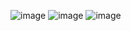![image](https://user-images.githubusercontent.com/64565005/171315793-9b2ede3e-e2e5-4ae4-ae37-f432c0a51d6c.png)
![image](https://user-images.githubusercontent.com/64565005/171315838-9c9f0f7e-8a10-4780-8b77-c58993f035f0.png)
![image](https://user-images.githubusercontent.com/64565005/171315886-4801a4a1-e3c8-4881-adfb-93f5e3a3fbb7.png)

